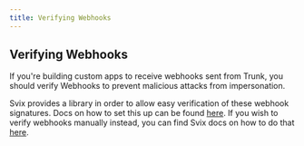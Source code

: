 ```yaml
---
title: Verifying Webhooks
---
```


## Verifying Webhooks

If you're building custom apps to receive webhooks sent from Trunk, you should verify Webhooks to prevent malicious attacks from impersonation.&#x20;

Svix provides a library in order to allow easy verification of these webhook signatures. Docs on how to set this up can be found [here](https://docs.svix.com/receiving/verifying-payloads/how). If you wish to verify webhooks manually instead, you can find Svix docs on how to do that [here](https://docs.svix.com/receiving/verifying-payloads/how-manual).
